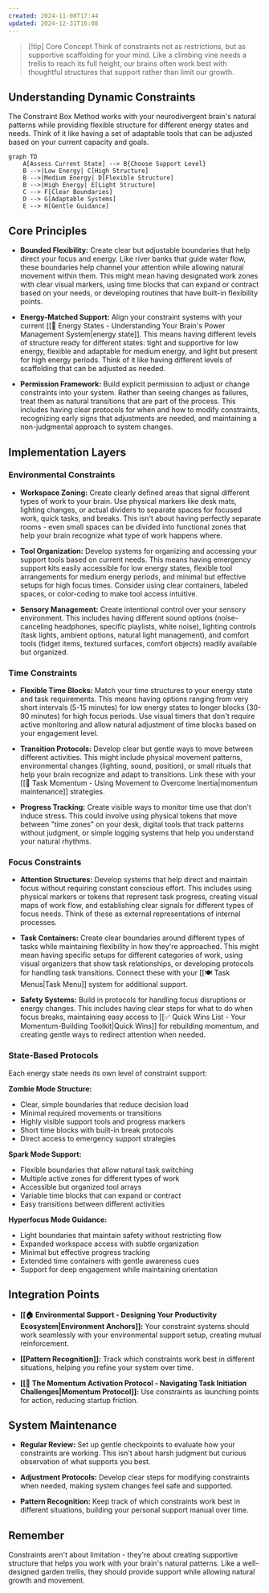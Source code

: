 ```yaml
---
created: 2024-11-08T17:44
updated: 2024-12-31T16:08
---
```


> [!tip] Core Concept
> Think of constraints not as restrictions, but as supportive scaffolding for your mind. Like a climbing vine needs a trellis to reach its full height, our brains often work best with thoughtful structures that support rather than limit our growth.

## Understanding Dynamic Constraints

The Constraint Box Method works with your neurodivergent brain's natural patterns while providing flexible structure for different energy states and needs. Think of it like having a set of adaptable tools that can be adjusted based on your current capacity and goals.

```mermaid
graph TD
    A[Assess Current State] --> B{Choose Support Level}
    B -->|Low Energy| C[High Structure]
    B -->|Medium Energy| D[Flexible Structure]
    B -->|High Energy| E[Light Structure]
    C --> F[Clear Boundaries]
    D --> G[Adaptable Systems]
    E --> H[Gentle Guidance]
```

## Core Principles

- **Bounded Flexibility:** Create clear but adjustable boundaries that help direct your focus and energy. Like river banks that guide water flow, these boundaries help channel your attention while allowing natural movement within them. This might mean having designated work zones with clear visual markers, using time blocks that can expand or contract based on your needs, or developing routines that have built-in flexibility points.

- **Energy-Matched Support:** Align your constraint systems with your current [[🔋 Energy States - Understanding Your Brain's Power Management System|energy state]]. This means having different levels of structure ready for different states: tight and supportive for low energy, flexible and adaptable for medium energy, and light but present for high energy periods. Think of it like having different levels of scaffolding that can be adjusted as needed.

- **Permission Framework:** Build explicit permission to adjust or change constraints into your system. Rather than seeing changes as failures, treat them as natural transitions that are part of the process. This includes having clear protocols for when and how to modify constraints, recognizing early signs that adjustments are needed, and maintaining a non-judgmental approach to system changes.

## Implementation Layers

### Environmental Constraints

- **Workspace Zoning:** Create clearly defined areas that signal different types of work to your brain. Use physical markers like desk mats, lighting changes, or actual dividers to separate spaces for focused work, quick tasks, and breaks. This isn't about having perfectly separate rooms - even small spaces can be divided into functional zones that help your brain recognize what type of work happens where.

- **Tool Organization:** Develop systems for organizing and accessing your support tools based on current needs. This means having emergency support kits easily accessible for low energy states, flexible tool arrangements for medium energy periods, and minimal but effective setups for high focus times. Consider using clear containers, labeled spaces, or color-coding to make tool access intuitive.

- **Sensory Management:** Create intentional control over your sensory environment. This includes having different sound options (noise-canceling headphones, specific playlists, white noise), lighting controls (task lights, ambient options, natural light management), and comfort tools (fidget items, textured surfaces, comfort objects) readily available but organized.

### Time Constraints

- **Flexible Time Blocks:** Match your time structures to your energy state and task requirements. This means having options ranging from very short intervals (5-15 minutes) for low energy states to longer blocks (30-90 minutes) for high focus periods. Use visual timers that don't require active monitoring and allow natural adjustment of time blocks based on your engagement level.

- **Transition Protocols:** Develop clear but gentle ways to move between different activities. This might include physical movement patterns, environmental changes (lighting, sound, position), or small rituals that help your brain recognize and adapt to transitions. Link these with your [[🔄 Task Momentum - Using Movement to Overcome Inertia|momentum maintenance]] strategies.

- **Progress Tracking:** Create visible ways to monitor time use that don't induce stress. This could involve using physical tokens that move between "time zones" on your desk, digital tools that track patterns without judgment, or simple logging systems that help you understand your natural rhythms.

### Focus Constraints

- **Attention Structures:** Develop systems that help direct and maintain focus without requiring constant conscious effort. This includes using physical markers or tokens that represent task progress, creating visual maps of work flow, and establishing clear signals for different types of focus needs. Think of these as external representations of internal processes.

- **Task Containers:** Create clear boundaries around different types of tasks while maintaining flexibility in how they're approached. This might mean having specific setups for different categories of work, using visual organizers that show task relationships, or developing protocols for handling task transitions. Connect these with your [[🍽️ Task Menus|Task Menu]] system for additional support.

- **Safety Systems:** Build in protocols for handling focus disruptions or energy changes. This includes having clear steps for what to do when focus breaks, maintaining easy access to [[✅ Quick Wins List - Your Momentum-Building Toolkit|Quick Wins]] for rebuilding momentum, and creating gentle ways to redirect attention when needed.

### State-Based Protocols

Each energy state needs its own level of constraint support:

**Zombie Mode Structure:**
- Clear, simple boundaries that reduce decision load
- Minimal required movements or transitions
- Highly visible support tools and progress markers
- Short time blocks with built-in break protocols
- Direct access to emergency support strategies

**Spark Mode Support:**
- Flexible boundaries that allow natural task switching
- Multiple active zones for different types of work
- Accessible but organized tool arrays
- Variable time blocks that can expand or contract
- Easy transitions between different activities

**Hyperfocus Mode Guidance:**
- Light boundaries that maintain safety without restricting flow
- Expanded workspace access with subtle organization
- Minimal but effective progress tracking
- Extended time containers with gentle awareness cues
- Support for deep engagement while maintaining orientation

## Integration Points

- **[[🏠 Environmental Support - Designing Your Productivity Ecosystem|Environment Anchors]]:** Your constraint systems should work seamlessly with your environmental support setup, creating mutual reinforcement.

- **[[Pattern Recognition]]:** Track which constraints work best in different situations, helping you refine your system over time.

- **[[🚨 The Momentum Activation Protocol - Navigating Task Initiation Challenges|Momentum Protocol]]:** Use constraints as launching points for action, reducing startup friction.

## System Maintenance

- **Regular Review:** Set up gentle checkpoints to evaluate how your constraints are working. This isn't about harsh judgment but curious observation of what supports you best.

- **Adjustment Protocols:** Develop clear steps for modifying constraints when needed, making system changes feel safe and supported.

- **Pattern Recognition:** Keep track of which constraints work best in different situations, building your personal support manual over time.

## Remember

Constraints aren't about limitation - they're about creating supportive structure that helps you work with your brain's natural patterns. Like a well-designed garden trellis, they should provide support while allowing natural growth and movement.

